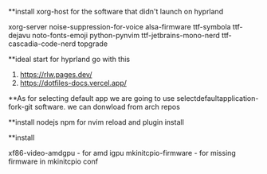 **install xorg-host for the software that didn't launch on hyprland 

xorg-server
noise-suppression-for-voice
alsa-firmware 
ttf-symbola
ttf-dejavu
noto-fonts-emoji
python-pynvim
ttf-jetbrains-mono-nerd
ttf-cascadia-code-nerd
topgrade

**ideal  start for hyprland go with this 
1. https://rlw.pages.dev/
2. https://dotfiles-docs.vercel.app/

**As for selecting default  app we are going to use selectdefaultapplication-fork-git software. we can donwload from arch repos

**install nodejs npm for nvim reload and plugin install

**install 

xf86-video-amdgpu - for amd igpu
mkinitcpio-firmware - for missing firmware in mkinitcpio conf


